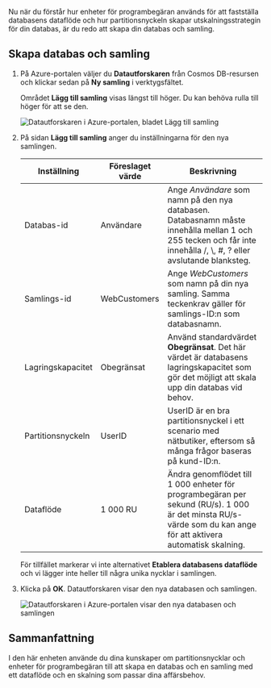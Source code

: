 Nu när du förstår hur enheter för programbegäran används för att fastställa databasens dataflöde och hur partitionsnyckeln skapar utskalningsstrategin för din databas, är du redo att skapa din databas och samling.

## <a name="creating-your-database-and-collection"></a>Skapa databas och samling

1. På Azure-portalen väljer du **Datautforskaren** från Cosmos DB-resursen och klickar sedan på **Ny samling** i verktygsfältet.
    
    Området **Lägg till samling** visas längst till höger. Du kan behöva rulla till höger för att se den.

    ![Datautforskaren i Azure-portalen, bladet Lägg till samling](../media-draft/5-azure-cosmosdb-data-explorer.png)

1. På sidan **Lägg till samling** anger du inställningarna för den nya samlingen.

    Inställning | Föreslaget värde | Beskrivning
    --------|-----------------|-------------
    Databas-id      | Användare         | Ange *Användare* som namn på den nya databasen. Databasnamn måste innehålla mellan 1 och 255 tecken och får inte innehålla /, \\, #, ? eller avslutande blanksteg.
    Samlings-id    | WebCustomers  | Ange *WebCustomers* som namn på din nya samling. Samma teckenkrav gäller för samlings-ID:n som databasnamn.
    Lagringskapacitet | Obegränsat     | Använd standardvärdet **Obegränsat**. Det här värdet är databasens lagringskapacitet som gör det möjligt att skala upp din databas vid behov.
    Partitionsnyckeln    | UserID        | UserID är en bra partitionsnyckel i ett scenario med nätbutiker, eftersom så många frågor baseras på kund-ID:n.
    Dataflöde       |1 000 RU        | Ändra genomflödet till 1 000 enheter för programbegäran per sekund (RU/s). 1 000 är det minsta RU/s-värde som du kan ange för att aktivera automatisk skalning.
    
    För tillfället markerar vi inte alternativet **Etablera databasens dataflöde** och vi lägger inte heller till några unika nycklar i samlingen.
    
1. Klicka på **OK**. Datautforskaren visar den nya databasen och samlingen.

    ![Datautforskaren i Azure-portalen visar den nya databasen och samlingen](../media-draft/5-azure-cosmos-db-new-collection.png)

## <a name="summary"></a>Sammanfattning

I den här enheten använde du dina kunskaper om partitionsnycklar och enheter för programbegäran till att skapa en databas och en samling med ett dataflöde och en skalning som passar dina affärsbehov.